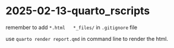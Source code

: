 # 2025-02-13-quarto_rscripts


remember to add 
`*.html   *_files/` in `.gitignore` file

use `quarto render report.qmd` in command line to render the html.